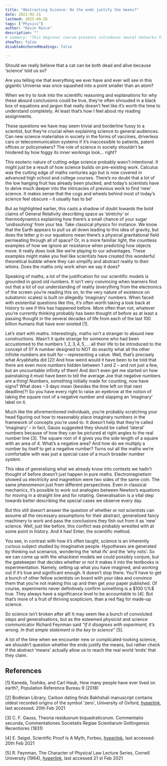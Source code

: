```yaml
---
title: "Abstracting Science: Do the ends justify the means?"
date: 2021-02-21
lastmod: 2025-09-26
tags: ["Physics"]
author: "Kevin Roice"
description: "" 
# summary: "This beginner course presents introduces neural networks for supervised learning." 
showToc: false
disableAnchoredHeadings: false

---
```


Should we really believe that a cat can be both dead and alive because ‘science’ told us so?

Are you telling me that everything we ever have and ever will see in this gigantic Universe was once squashed into a point smaller than an atom?

When we try to look into the scientific reasoning and explanations for why these absurd conclusions could be true, they’re often shrouded in a black box of equations and jargon that really doesn’t feel like it’s worth the time to understand completely. At least that’s how I feel about my reading assignments.

These questions we have may seem trivial and borderline fussy to a scientist, but they’re crucial when explaining science to general audiences. Can new science materialise in society in the forms of vaccines, driverless cars or telecommunication systems if it’s inaccessible to patients, patent offices or policymakers? The role of science in society shouldn’t be hindered by how foggy its inner workings look… right?

This esoteric nature of cutting-edge science probably wasn’t intentional. It might just be a result of how science builds on pre-existing work. Calculus was the cutting edge of maths centuries ago but is now covered in advanced high school and college courses. There’s no doubt that a lot of the low hanging fruit has already been plucked, and today’s scientists have to delve much deeper into the intricacies of previous work to find ‘new&#39; science. It makes sense that the cogs and wheels behind most of today’s science feel obscure – it usually has to be!

But as highlighted earlier, this casts a shadow of doubt towards the bold claims of General Relativity describing space as ‘stretchy’ or thermodynamics explaining how there’s a small chance of your sugar ‘undissolving’ from your tea. Take classical physics for instance. We know that the Earth appears to pull us all down leading to this idea of gravity, but does the letter $g$ in our equations mean there’s a physical gravitational field permeating through all of space? Or, in a more familiar light, the countless examples of how we ignore air resistance when predicting how objects move. It really does look like we’re playing to our advantages. These examples might make you feel like scientists have created this wonderful theoretical bubble where they can simplify and abstract reality to their whims. Does the maths only work when we say it does?

Speaking of maths, a lot of the justification for our scientific models is grounded in good old numbers. It isn’t very convincing when learners find out that a lot of our understanding of reality (everything from the electronics of the screen you’re reading this on, to the very nature of existence on subatomic scales) is built on allegedly ‘imaginary’ numbers. When faced with existential questions like this, it’s often worth taking a look back at history to see if this has happened before. More often than not, whatever you’re currently thinking probably has been thought of before as at least a passing thought in the several decades of life from each of the last 100 billion humans that have ever existed [1].

Let’s start with maths. Interestingly, maths isn’t a stranger to absurd new constructions. Wasn’t it quite strange for someone who had been accustomed to the numbers $1, 2, 3, 4, 5, \dots$ all their life to be introduced to the concept of $0$? A number designed to NOT do exactly what all the other infinite numbers are built for – representing a value. Well, that’s precisely what Aryabhatta did [2]! And how weird would it have been to be told that there are even more numbers hidden between $1$ and $2$ – and not just a few, but an uncountable infinity of them! And don’t even get me started on how painstaking it must have been to tell the average Joe that negative numbers are a thing! Numbers, something initially made for counting, now have signs? What does $-3$ days mean (besides the time left on that next deadline)?! So you have every right to raise an eyebrow at the notion of taking the square root of a negative number and slapping an ‘imaginary’ label on it.

Much like the aforementioned individuals, you’re probably scratching your head figuring out how to reasonably place imaginary numbers in the framework of concepts you’re used to. It doesn’t help that they’re called ‘imaginary’ – in fact, Gauss suggested they should be called ‘lateral’ numbers because of how they can be pictured at right angles to the real number line [3]. The square root of $4$ gives you the side length of a square with an area of $4$. What’s a negative area? And how do we multiply a number by itself to get a negative number? Turns out all the maths we’re comfortable with was just a special case of a much broader number system.

This idea of generalising what we already know into contexts we hadn’t thought of before doesn’t just happen in pure maths. Electromagnetism showed us electricity and magnetism were two sides of the same coin. The same phenomenon just from different perspectives. Even in classical mechanics, it’s possible to work out analogies between Newton’s equations for moving in a straight line and for rotating. Generalisation is a vital step towards better describing the special cases we observe every day.

But this still doesn’t answer the question of whether or not scientists can assume all the necessary assumptions for their abstract, generalised fancy machinery to work and pass the conclusions they fish out from it as 'new' science. Well, just like before, this conflict was probably wrestled with at some point in history. And it has! Enter, the scientific method.

You see, in contrast with how it’s often taught, science is an inherently curious subject studied by imaginative people. Hypotheses are generated by thinking out scenarios, wondering the ‘what ifs’ and the ‘why nots’. So we can come up with the whackiest models we could possibly conjure, but the gatekeeper that decides whether or not it makes it into the textbooks is experimentation. Namely, setting up what you have imagined, and working out if it’s true and significant enough. It doesn’t stop there. You’ll have to get a bunch of other fellow scientists on board with your idea and convince them that you’re not making this up and then get your paper published. Of course, experiments never definitively confirm something is a $100 \\%$ true. They always have a significance level to be accountable to [4]. But that’s more of a fruit of thriving scepticism, than a red flag for made-up science.

So science isn’t broken after all! It may seem like a bunch of convoluted steps and generalisations, but as the esteemed physicist and science communicator Richard Feynman said *“If it disagrees with experiment, it’s wrong. In that simple statement is the key to science”* [5].

A lot of the time when we encounter new or complicated-looking science, we shouldn’t
question whether the ends justify the means, but rather check if the abstract ‘means’ actually
allow us to reach the real world ‘ends’ that they claim.

## References
[1] Kaneda, Toshiko, and Carl Haub, How many people have ever lived on earth?, Population Reference Bureau 9 (2018)

[2] Bodleian Library, Carbon dating finds Bakhshali manuscript contains oldest recorded origins of the symbol &#39;zero&#39;, University of Oxford, [hyperlink](https://www.bodleian.ox.ac.uk/bodley/news/2017/sep-14), last accessed: 20th Feb 2021

[3] C. F. Gauss, Theoria residuorum biquadraticorum. Commentatio secunda, Commentationes Societatis Regiae Scientiarum Gottingensis Recentiores (1831)

[4] E. Seigel, Scientific Proof Is A Myth, Forbes, [hyperlink](https://www.forbes.com/sites/startswithabang/2017/11/22/scientific-proof-is-a-myth/), last accessed: 20th Feb 2021

[5] R. Feynman, The Character of Physical Law Lecture Series, Cornell University (1964), [hyperlink](https://youtu.be/0KmimDq4cSU), last accessed 21 st Feb 2021